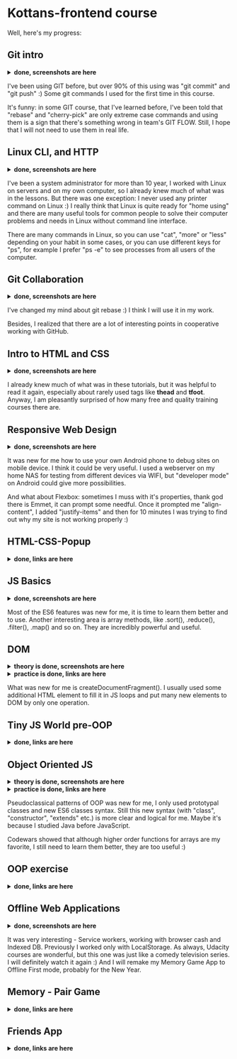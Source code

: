 # Kottans-frontend course

Well, here's my progress:

## Git intro

<details>
  <summary>
    <b>done, screenshots are here</b>
  </summary>
  <img src="./screenshots/udacity screenshot.png" alt="udacity screenshot">
  <img src="./screenshots/learngitbranching screenshot.png" alt="learngitbranching screenshot">
</details>

I've been using GIT before, but over 90% of this using was "git commit" and "git push" :) Some git commands I used for the first time in this course.

It's funny: in some GIT course, that I've learned before, I've been told that "rebase" and "cherry-pick" are only extreme case commands and using them is a sign that there's something wrong in team's GIT FLOW. Still, I hope that I will not need to use them in real life.  


## Linux CLI, and HTTP

<details>
  <summary>
    <b>done, screenshots are here</b>
  </summary>
  <img src="./task_linux_cli/quiz 1.png" alt="quiz 1 screenshot">
  <img src="./task_linux_cli/quiz 2.png" alt="quiz 2 screenshot">
  <img src="./task_linux_cli/quiz 3.png" alt="quiz 3 screenshot">
  <img src="./task_linux_cli/quiz 4.png" alt="quiz 4 screenshot">
</details>

I've been a system administrator for more than 10 year, I worked with Linux on servers and on my own computer, so I already knew much of what was in the lessons. But there was one exception: I never used any printer command on Linux :)
I really think that Linux is quite ready for "home using" and there are many useful tools for common people to solve their computer problems and needs in Linux without command line interface.

There are many commands in Linux, so you can use "cat", "more" or "less" depending on your habit in some cases, or you can use different keys for "ps", for example I prefer "ps -e" to see processes from all users of the computer.


## Git Collaboration

<details>
  <summary>
    <b>done, screenshots are here</b>
  </summary>
  <img src="./task_git_collaboration/udacity screenshot2.png" alt="udacity screenshot2">
  <img src="./task_git_collaboration/learngitbranching screenshot2.png" alt="learngitbranching screenshot2">
</details>

I've changed my mind about git rebase :) I think I will use it in my work.

Besides, I realized that there are a lot of interesting points in cooperative working with GitHub.


## Intro to HTML and CSS

<details>
  <summary>
    <b>done, screenshots are here</b>
  </summary>
  <img src="./task_html_css_intro/udacity screenshot3.png" alt="udacity screenshot3">
  <img src="./task_html_css_intro/codecademy screenshot.png" alt="codecademy screenshot">
</details>

I already knew much of what was in these tutorials, but it was helpful to read it again, especially about rarely used tags like **thead** and **tfoot**.
Anyway, I am pleasantly surprised of how many free and quality training courses there are.


## Responsive Web Design

<details>
  <summary>
    <b>done, screenshots are here</b>
  </summary>
  <img src="./task_responsive_web_design/udacity screenshot4.png" alt="udacity screenshot4">
  <img src="./task_responsive_web_design/flexbox froggy screenshot.png" alt="flexbox froggy screenshot">
</details>

It was new for me how to use your own Android phone to debug sites on mobile device. I think it could be very useful. 
I used a webserver on my home NAS for testing from different devices via WIFI, but "developer mode" on Android could give more possibilities. 

And what about Flexbox: sometimes I muss with it's properties, thank god there is Emmet, it can prompt some needful. Once it prompted me "align-content", I added "justify-items" and then for 10 minutes I was trying to find out why my site is not working properly :)


## HTML-CSS-Popup

<details>
  <summary>
    <b>done, links are here</b>
  </summary>
  
  [Demo](https://ses3332002.github.io/kottans-frontend/html-css-popup/)
  
  [Code base](https://github.com/ses3332002/kottans-frontend/tree/main/html-css-popup)
</details>


## JS Basics

<details>
  <summary>
    <b>done, screenshots are here</b>
  </summary>
  <img src="./task_js_basics/udacity screenshot5.png" alt="udacity screenshot5">
  <img src="./task_js_basics/freecodecamp screenshot.png" alt="freecodecamp screenshot">
</details>

Most of the ES6 features was new for me, it is time to learn them better and to use. 
Another interesting area is array methods, like .sort(), .reduce(), .filter(), .map() and so on. They are incredibly powerful and useful.


## DOM

<details>
  <summary>
    <b>theory is done, screenshots are here</b>
  </summary>
  <img src="./task_js_dom/udacity screenshot6.png" alt="udacity screenshot6">
  <img src="./task_js_dom/freecodecamp screenshot2.png" alt="freecodecamp screenshot2">
</details>


<details>
  <summary>
    <b>practice is done, links are here</b>
  </summary>
  
  [Demo](https://ses3332002.github.io/kottans-frontend/dom/)
  
  [Code base](https://github.com/ses3332002/kottans-frontend/tree/main/dom)
</details>

What was new for me is createDocumentFragment().
I usually used some additional HTML element to fill it in JS loops and put many new elements to DOM by only one operation.


## Tiny JS World pre-OOP

<details>
  <summary>
    <b>done, links are here</b>
  </summary>

  [Demo](https://ses3332002.github.io/a-tiny-JS-world/)
  
  [Code base](https://github.com/ses3332002/a-tiny-JS-world)
</details>


## Object Oriented JS

<details>
  <summary>
    <b>theory is done, screenshots are here</b>
  </summary>
  <img src="./task_js_oop/udacity screenshot7.png" alt="udacity screenshot7">
  <img src="./task_js_oop/codewars screenshot.png" alt="codewars screenshot">
</details>


<details>
  <summary>
    <b>practice is done, links are here</b>
  </summary>
  
  [Demo](https://ses3332002.github.io/frontend-nanodegree-arcade-game/)
  
  [Code base](https://github.com/ses3332002/frontend-nanodegree-arcade-game)
</details>

Pseudoclassical patterns of OOP was new for me, I only used prototypal classes and new ES6 classes syntax. Still this new syntax (with "class", "constructor", "extends" etc.) is more clear and logical for me. Maybe it's because I studied Java before JavaScript.

Codewars showed that although higher order functions for arrays are my favorite, I still need to learn them better, they are too useful :)


## OOP exercise

<details>
  <summary>
    <b>done, links are here</b>
  </summary>
  
  [Demo](https://ses3332002.github.io/a-tiny-JS-world/)
  
  [Code base](https://github.com/ses3332002/a-tiny-JS-world)
</details>


## Offline Web Applications

<details>
  <summary>
    <b>done, screenshots are here</b>
  </summary>
  <img src="./task_offline_web_app/udacity screenshot8.png" alt="udacity screenshot8">
</details>
 
It was very interesting - Service workers, working with browser cash and Indexed DB. Previously I worked only with LocalStorage.
As always, Udacity courses are wonderful, but this one was just like a comedy television series. I will definitely watch it again :) And I will remake my Memory Game App to Offline First mode, probably for the New Year.


## Memory - Pair Game

<details>
  <summary>
    <b>done, links are here</b>
  </summary>
  
  [Demo](https://ses3332002.github.io/kottans-frontend/task_memory_pair_game/)
  
  [Code base](https://github.com/ses3332002/kottans-frontend/tree/main/task_memory_pair_game)
</details>


## Friends App

<details>
  <summary>
    <b>done, links are here</b>
  </summary>
  
  [Demo](https://ses3332002.github.io/kottans-frontend/task_friends_app/)
  
  [Code base](https://github.com/ses3332002/kottans-frontend/tree/main/task_friends_app)
</details>
